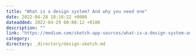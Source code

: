 ```yaml
---
title: "What is a design system? And why you need one"
date: 2022-04-28 18:18:22 +0000
dateadded: 2022-04-29 00:00:12 +0100
description: ""
link: "https://medium.com/sketch-app-sources/what-is-a-design-system-and-why-you-need-one-944c10b29143?source=rss----d23119b14977---4"
category:
directory: _directory/design-sketch.md
---
```

